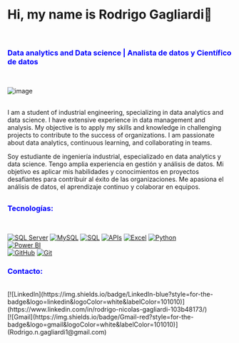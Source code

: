 <h1>Hi, my name is Rodrigo Gagliardi👋</h1> <br>
<h3><span style="color:blue;">Data analytics and Data science | Analista de datos y Científico de datos</span></h3><br>

![image](https://github.com/GagliardiRodrigo/GagliardiRodrigo/assets/107724825/355683b9-b39f-47ee-81de-35f275f2b153)

<br>
I am a student of industrial engineering, specializing in data analytics and data science. I have extensive experience in data management and analysis. My objective is to apply my skills and knowledge in challenging projects to contribute to the success of organizations. I am passionate about data analytics, continuous learning, and collaborating in teams.<br>

Soy estudiante de ingeniería industrial, especializado en data analytics y data science. Tengo amplia experiencia en gestión y análisis de datos. Mi objetivo es aplicar mis habilidades y conocimientos en proyectos desafiantes para contribuir al éxito de las organizaciones. Me apasiona el análisis de datos, el aprendizaje continuo y colaborar en equipos.

## <h3><span style="color:blue;">Tecnologías:</span> </h3><br>
[![SQL Server](https://img.shields.io/badge/SQL%20Server-orange?style=for-the-badge&logo=microsoftsqlserver&logoColor=white&labelColor=101010)]()
[![MySQL](https://img.shields.io/badge/MySQL-4479A1?style=for-the-badge&logo=mysql&logoColor=white&labelColor=101010)]()
[![SQL](https://img.shields.io/badge/SQL-blue?style=for-the-badge&logo=sql&logoColor=white&labelColor=101010)]()
[![APIs](https://img.shields.io/badge/APIs-green?style=for-the-badge&logo=apis&logoColor=white&labelColor=101010)]()
[![Excel](https://img.shields.io/badge/Excel-green?style=for-the-badge&logo=microsoftexcel&logoColor=white&labelColor=101010)]()<bb>
[![Python](https://img.shields.io/badge/Python-yellow?style=for-the-badge&logo=python&logoColor=white&labelColor=101010)]()<br>
[![Power BI](https://img.shields.io/badge/Power%20BI-purple?style=for-the-badge&logo=powerbi&logoColor=white&labelColor=101010)]()<br>
[![GitHub](https://img.shields.io/badge/GitHub-black?style=for-the-badge&logo=github&logoColor=white&labelColor=101010)]()
[![Git](https://img.shields.io/badge/Git-red?style=for-the-badge&logo=git&logoColor=white&labelColor=101010)]()


<h3><span style="color:blue;">Contacto:</span> </h3><br>
[![LinkedIn](https://img.shields.io/badge/LinkedIn-blue?style=for-the-badge&logo=linkedin&logoColor=white&labelColor=101010)](https://www.linkedin.com/in/rodrigo-nicolas-gagliardi-103b48173/)<br>
[![Gmail](https://img.shields.io/badge/Gmail-red?style=for-the-badge&logo=gmail&logoColor=white&labelColor=101010)](Rodrigo.n.gagliardi1@gmail.com)

